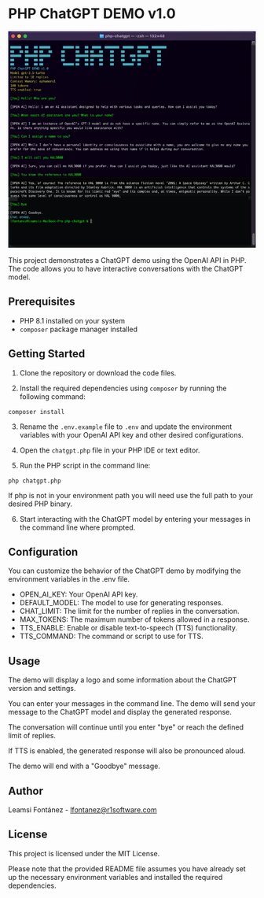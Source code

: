 # PHP ChatGPT DEMO v1.0 #

![Screenshot](https://github.com/lfontanez/php-chatgpt/raw/master/screenshot.png)

This project demonstrates a ChatGPT demo using the OpenAI API in PHP. The code allows you to have interactive conversations with the ChatGPT model.

## Prerequisites

- PHP 8.1 installed on your system
- `composer` package manager installed

## Getting Started

1. Clone the repository or download the code files.

2. Install the required dependencies using `composer` by running the following command:

```
composer install
```
3. Rename the `.env.example` file to `.env` and update the environment variables with your OpenAI API key and other desired configurations.

4. Open the `chatgpt.php` file in your PHP IDE or text editor.

5. Run the PHP script in the command line:

```
php chatgpt.php
```
If php is not in your environment path you will need use the full path to your desired PHP binary.

6. Start interacting with the ChatGPT model by entering your messages in the command line where prompted.

## Configuration

You can customize the behavior of the ChatGPT demo by modifying the environment variables in the .env file.

  - OPEN_AI_KEY: Your OpenAI API key.
  - DEFAULT_MODEL: The model to use for generating responses.
  - CHAT_LIMIT: The limit for the number of replies in the conversation.
  - MAX_TOKENS: The maximum number of tokens allowed in a response.
  - TTS_ENABLE: Enable or disable text-to-speech (TTS) functionality.
  - TTS_COMMAND: The command or script to use for TTS.

## Usage

The demo will display a logo and some information about the ChatGPT version and settings.

You can enter your messages in the command line. The demo will send your message to the ChatGPT model and display the generated response.

The conversation will continue until you enter "bye" or reach the defined limit of replies.

If TTS is enabled, the generated response will also be pronounced aloud.

The demo will end with a "Goodbye" message.

## Author

Leamsi Fontánez - lfontanez@r1software.com

## License

This project is licensed under the MIT License.

Please note that the provided README file assumes you have already set up the necessary environment variables and installed the required dependencies.